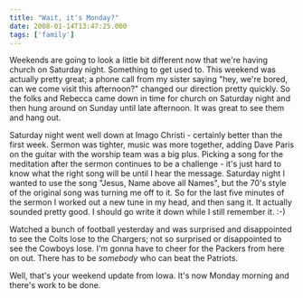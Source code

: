 ```yaml
---
title: "Wait, it's Monday?"
date: 2008-01-14T13:47:25.000
tags: ['family']
---
```


Weekends are going to look a little bit different now that we're having church on Saturday night. Something to get used to. This weekend was actually pretty great; a phone call from my sister saying "hey, we're bored, can we come visit this afternoon?" changed our direction pretty quickly. So the folks and Rebecca came down in time for church on Saturday night and then hung around on Sunday until late afternoon. It was great to see them and hang out.

Saturday night went well down at Imago Christi - certainly better than the first week. Sermon was tighter, music was more together, adding Dave Paris on the guitar with the worship team was a big plus. Picking a song for the meditation after the sermon continues to be a challenge - it's just hard to know what the right song will be until I hear the message. Saturday night I wanted to use the song "Jesus, Name above all Names", but the 70's style of the original song was turning me off to it. So for the last five minutes of the sermon I worked out a new tune in my head, and then sang it. It actually sounded pretty good. I should go write it down while I still remember it. :-)

Watched a bunch of football yesterday and was surprised and disappointed to see the Colts lose to the Chargers; not so surprised or disappointed to see the Cowboys lose. I'm gonna have to cheer for the Packers from here on out. There has to be _somebody_ who can beat the Patriots.

Well, that's your weekend update from Iowa. It's now Monday morning and there's work to be done.
